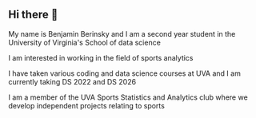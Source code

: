 ## Hi there 👋
My name is Benjamin Berinsky and I am a second year student in the University of Virginia's School of data science

I am interested in working in the field of sports analytics

I have taken various coding and data science courses at UVA and I am currently taking DS 2022 and DS 2026

I am a member of the UVA Sports Statistics and Analytics club where we develop independent projects relating to sports

<!--
**benberinsky/benberinsky** is a ✨ _special_ ✨ repository because its `README.md` (this file) appears on your GitHub profile.

Here are some ideas to get you started:

- 🔭 I’m currently working on ...
- 🌱 I’m currently learning ...
- 👯 I’m looking to collaborate on ...
- 🤔 I’m looking for help with ...
- 💬 Ask me about ...
- 📫 How to reach me: ...
- 😄 Pronouns: ...
- ⚡ Fun fact: ...
-->
